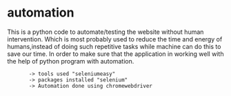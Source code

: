 # automation
This is a python code to automate/testing the website without human intervention. Which is most probably used to reduce the time and energy of humans,instead of doing such repetitive tasks while machine can do this to save our time. In order to make sure that the application in working well with the help of python program with automation. 
          
           -> tools used "seleniumeasy"
           -> packages installed "selenium"
           -> Automation done using chromewebdriver
